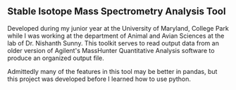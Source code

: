 ## Stable Isotope Mass Spectrometry Analysis Tool

Developed during my junior year at the University of Maryland, College Park while I was working at the department of Animal and Avian Sciences at the lab of Dr. Nishanth Sunny. This toolkit serves to read output data from an older version of Agilent's MassHunter Quantitative Analysis software to produce an organized output file.

Admittedly many of the features in this tool may be better in pandas, but this project was developed before I learned how to use python.
